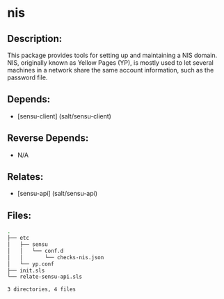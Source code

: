 # nis

## Description:

This package provides tools for setting up and maintaining a NIS domain. NIS, originally known as Yellow Pages (YP), is mostly used to let several machines in a network share the same account information, such as the password file.

## Depends:

  -  [sensu-client] (salt/sensu-client)

## Reverse Depends:

  -  N/A

## Relates:

  -  [sensu-api] (salt/sensu-api)

## Files:

```bash
.
├── etc
│   ├── sensu
│   │   └── conf.d
│   │       └── checks-nis.json
│   └── yp.conf
├── init.sls
└── relate-sensu-api.sls

3 directories, 4 files
```
